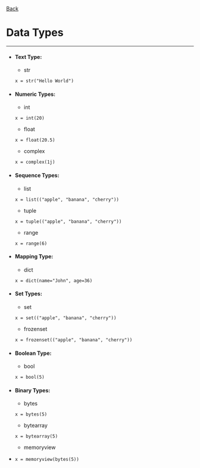 [Back](/main/basic.md)

# Data Types
---

- #### Text Type:
  - str
  ~~~~
  x = str("Hello World")
  ~~~~
- #### Numeric Types:
  - int
  ~~~~
  x = int(20)
  ~~~~
  - float
  ~~~~
  x = float(20.5)
  ~~~~
  - complex
  ~~~~
  x = complex(1j)
  ~~~~
- #### Sequence Types:
  - list
  ~~~~
  x = list(("apple", "banana", "cherry"))
  ~~~~
  - tuple
  ~~~~
  x = tuple(("apple", "banana", "cherry"))
  ~~~~
  - range
  ~~~~
  x = range(6)
  ~~~~
- #### Mapping Type:
  - dict
  ~~~~
  x = dict(name="John", age=36)
  ~~~~
- #### Set Types:
  - set
  ~~~~
  x = set(("apple", "banana", "cherry"))
  ~~~~
  - frozenset
  ~~~~
  x = frozenset(("apple", "banana", "cherry"))
  ~~~~
- #### Boolean Type:
  - bool
  ~~~~
  x = bool(5)
  ~~~~
- #### Binary Types:
  - bytes
  ~~~~
  x = bytes(5)
  ~~~~
  - bytearray
  ~~~~
  x = bytearray(5)
  ~~~~
  - memoryview
- ~~~~
  x = memoryview(bytes(5))
  ~~~~